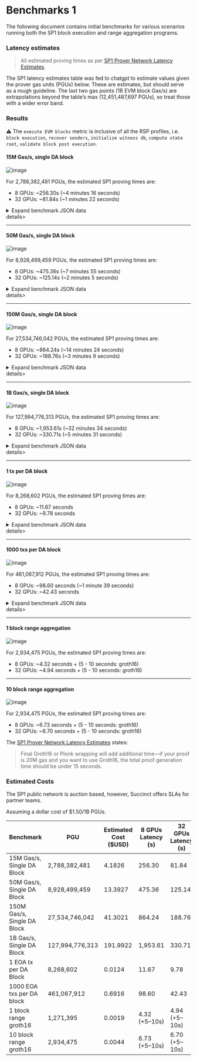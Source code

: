 # Benchmarks 1

The following document contains initial benchmarks for various scenarios running both the SP1 block execution and range aggregation programs.

### Latency estimates
> All estimated proving times as per [SP1 Prover Network Latency Estimates](https://docs.google.com/spreadsheets/d/1--LmJ_UbI7EspOdYiZBpmAYEojR9CFudk1H45hJT_cY/edit?gid=578931512#gid=578931512).

The SP1 latency estimates table was fed to chatgpt to estimate values given the prover gas units (PGUs) below.
These are estimates, but should serve as a rough guideline. The last two gas points (1B EVM block Gas/s) are extrapolations beyond the table’s max (12,451,487,697 PGUs), so treat those with a wider error band.

### Results

⚠️ The `execute EVM blocks` metric is inclusive of all the RSP profiles, i.e. `block execution`, `recover senders`, `initialize witness db`, `compute state root`, `validate block post execution`.
 
#### 15M Gas/s, single DA block

![image](./charts/15M-gas-per-1s-block.png)

For 2,788,382,481 PGUs, the estimated SP1 proving times are:
- 8 GPUs: ~256.30s (~4 minutes 16 seconds)
- 32 GPUs: ~81.84s (~1 minutes 22 seconds)
    
<details>
  <summary>Expand benchmark JSON data</summary>

```json
{
  "total_blobs": 9,
  "total_blockexec_inputs": 6,
  "total_tx_count": 25,
  "total_evm_gas": 93526375,
  "total_gas": 2788382481,
  "total_instruction_count": 2610412580,
  "total_syscall_count": 25866,
  "cycle_tracker_results": {
    "block execution": 2602271233,
    "compute state root": 490317,
    "execute EVM blocks": 2605920868,
    "verify ed25519 signature": 1893884,
    "commit public outputs": 67699,
    "validate header": 239437,
    "deserialize inputs": 1750420,
    "verify namespace data": 409152,
    "initialize witness db": 660409,
    "verify blob-header equivalency": 277396,
    "validate block post-execution": 344538,
    "filter signed data blobs and verify signatures": 1959380,
    "recover senders": 1349378
  }
}
```
    
</details>details>

---

#### 50M Gas/s, single DA block

![image](./charts/50M-gas-per-1s-block.png)

For 8,928,499,459 PGUs, the estimated SP1 proving times are:
- 8 GPUs: ~475.36s (~7 minutes 55 seconds)
- 32 GPUs: ~125.14s (~2 minutes 5 seconds)

<details>
  <summary>Expand benchmark JSON data</summary>

```json
{
  "total_blobs": 12,
  "total_blockexec_inputs": 6,
  "total_tx_count": 25,
  "total_evm_gas": 299776675,
  "total_gas": 8928499459,
  "total_instruction_count": 8376210255,
  "total_syscall_count": 25929,
  "cycle_tracker_results": {
    "block execution": 8367896601,
    "compute state root": 480183,
    "execute EVM blocks": 8371555808,
    "verify ed25519 signature": 1893693,
    "commit public outputs": 67664,
    "validate header": 239414,
    "deserialize inputs": 1853423,
    "verify namespace data": 464081,
    "initialize witness db": 666958,
    "verify blob-header equivalency": 278002,
    "validate block post-execution": 352721,
    "filter signed data blobs and verify signatures": 1963317,
    "recover senders": 1350954
  }
}
```

</details>details>

---

#### 150M Gas/s, single DA block

![image](./charts/150M-gas-per-1s-block.png)

For 27,534,746,042 PGUs, the estimated SP1 proving times are:
- 8 GPUs: ~864.24s (~14 minutes 24 seconds)
- 32 GPUs: ~188.76s (~3 minutes 9 seconds)

<details>
  <summary>Expand benchmark JSON data</summary>

```json
{
  "total_blobs": 12,
  "total_blockexec_inputs": 6,
  "total_tx_count": 25,
  "total_evm_gas": 924776575,
  "total_gas": 27534746042,
  "total_instruction_count": 25847850665,
  "total_syscall_count": 26026,
  "cycle_tracker_results": {
    "block execution": 25839492183,
    "compute state root": 475658,
    "execute EVM blocks": 25843175001,
    "verify ed25519 signature": 1894391,
    "commit public outputs": 67699,
    "validate header": 240285,
    "deserialize inputs": 1872353,
    "verify namespace data": 464319,
    "initialize witness db": 682663,
    "verify blob-header equivalency": 278559,
    "validate block post-execution": 352769,
    "filter signed data blobs and verify signatures": 1963996,
    "recover senders": 1353213
  }
}
```

</details>details>
    
---

#### 1B Gas/s, single DA block

![image](./charts/1B-gas-per-1s-block.png)

For 127,994,776,313 PGUs, the estimated SP1 proving times are:
- 8 GPUs: ~1,953.61s (~32 minutes 34 seconds)
- 32 GPUs: ~330.71s (~5 minutes 31 seconds)

<details>
  <summary>Expand benchmark JSON data</summary>

```json
{
  "total_blobs": 4,
  "total_blockexec_inputs": 4,
  "total_tx_count": 43,
  "total_evm_gas": 4299615365,
  "total_gas": 127994776313,
  "total_instruction_count": 120180171069,
  "total_syscall_count": 38532,
  "cycle_tracker_results": {
    "block execution": 120170617346,
    "compute state root": 675761,
    "execute EVM blocks": 120175647656,
    "verify ed25519 signature": 1623831,
    "commit public outputs": 67699,
    "validate header": 303281,
    "deserialize inputs": 1886464,
    "verify namespace data": 403399,
    "initialize witness db": 694730,
    "verify blob-header equivalency": 447244,
    "validate block post-execution": 536257,
    "filter signed data blobs and verify signatures": 1689654,
    "recover senders": 2301586
  }
}
```

</details>details>

--- 

#### 1 tx per DA block

![image](./charts/1-tx-per-DA-block.png)

For 8,268,602 PGUs, the estimated SP1 proving times are:
- 8 GPUs: ~11.67 seconds
- 32 GPUs: ~9.78 seconds
    
<details>
  <summary>Expand benchmark JSON data</summary>

```json
{
  "total_blobs": 1,
  "total_blockexec_inputs": 1,
  "total_tx_count": 1,
  "total_evm_gas": 21000,
  "total_gas": 8268602,
  "total_instruction_count": 1867123,
  "total_syscall_count": 2129,
  "cycle_tracker_results": {
    "block execution": 417301,
    "compute state root": 97341,
    "execute EVM blocks": 1040636,
    "verify ed25519 signature": 271646,
    "commit public outputs": 67699,
    "validate header": 20011,
    "deserialize inputs": 391650,
    "verify namespace data": 62870,
    "initialize witness db": 214160,
    "verify blob-header equivalency": 12384,
    "validate block post-execution": 16729,
    "filter signed data blobs and verify signatures": 279136,
    "recover senders": 56920
  }
}
```

</details>details>

--- 

#### 1000 txs per DA block

![image](./charts/1000-tx-per-DA-block.png)

For 461,067,912 PGUs, the estimated SP1 proving times are:
- 8 GPUs: ~98.60 seconds (~1 minute 39 seconds)
- 32 GPUs: ~42.43 seconds
    
<details>
  <summary>Expand benchmark JSON data</summary>

```json
{
  "total_blobs": 12,
  "total_blockexec_inputs": 6,
  "total_tx_count": 1000,
  "total_evm_gas": 21000000,
  "total_gas": 461067912,
  "total_instruction_count": 268899685,
  "total_syscall_count": 822045,
  "cycle_tracker_results": {
    "block execution": 55740892,
    "compute state root": 34031682,
    "execute EVM blocks": 195617428,
    "verify ed25519 signature": 14372725,
    "commit public outputs": 67699,
    "validate header": 5609811,
    "deserialize inputs": 41739421,
    "verify namespace data": 5030842,
    "initialize witness db": 26256209,
    "verify blob-header equivalency": 10093528,
    "validate block post-execution": 8664110,
    "filter signed data blobs and verify signatures": 15378327,
    "recover senders": 53368361
  }
}
```

</details>details>

--- 

#### 1 block range aggregation
![image](./charts/proof-range-1-block.png)

For 2,934,475 PGUs, the estimated SP1 proving times are:
- 8 GPUs: ~4.32 seconds + (5 - 10 seconds: groth16)
- 32 GPUs: ~4.94 seconds + (5 - 10 seconds: groth16)

---

#### 10 block range aggregation
![image](./charts/proof-range-10-blocks.png)

For 2,934,475 PGUs, the estimated SP1 proving times are:
- 8 GPUs: ~6.73 seconds + (5 - 10 seconds: groth16)
- 32 GPUs: ~6.70 seconds + (5 - 10 seconds: groth16)

The [SP1 Prover Network Latency Estimates](https://docs.google.com/spreadsheets/d/1--LmJ_UbI7EspOdYiZBpmAYEojR9CFudk1H45hJT_cY/edit?gid=578931512#gid=578931512) states:

> Final Groth16 or Plonk wrapping will add additional time—if your proof is 20M gas and you want to use Groth16, the total proof generation time should be under 15 seconds.						

### Estimated Costs

The SP1 public network is auction based, however, Succinct offers SLAs for partner teams.

Assuming a dollar cost of $1.50/1B PGUs.


| Benchmark                       | PGU             | Estimated Cost ($USD) | 8 GPUs Latency (s) | 32 GPUs Latency (s) |
|---------------------------------|-----------------|-----------------------|--------------------|---------------------|
| 15M Gas/s, Single DA Block      | 2,788,382,481   | 4.1826                | 256.30             | 81.84               |
| 50M Gas/s, Single DA Block      | 8,928,499,459   | 13.3927               | 475.36             | 125.14              |
| 150M Gas/s, Single DA Block     | 27,534,746,042  | 41.3021               | 864.24             | 188.76              |
| 1B Gas/s, Single DA Block       | 127,994,776,313 | 191.9922              | 1,953.61           | 330.71              |
| 1 EOA tx per DA Block           | 8,268,602       | 0.0124                | 11.67              | 9.78                |
| 1000 EOA txs per DA block       | 461,067,912     | 0.6916                | 98.60              | 42.43               |
| 1 block range groth16           | 1,271,395       | 0.0019                | 4.32 (+5–10s)      | 4.94 (+5–10s)       |
| 10 block range groth16          | 2,934,475       | 0.0044                | 6.73 (+5–10s)      | 6.70 (+5–10s)       |
